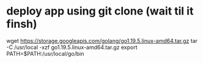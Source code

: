 # deploy app using git clone (wait til it finsh)

wget https://storage.googleapis.com/golang/go1.19.5.linux-amd64.tar.gz
tar -C /usr/local -xzf go1.19.5.linux-amd64.tar.gz
export PATH=$PATH:/usr/local/go/bin